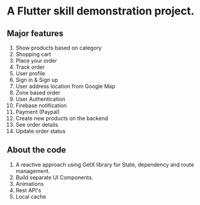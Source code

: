 # A Flutter skill demonstration project.

## Major features

1. Show products based on category
2. Shopping cart
3. Place your order
4. Track order
5. User profile
6. Sign in & Sign up
7. User address location from Google Map
8. Zone based order
9. User Authentication
10. Firebase notification
11. Payment (Paypal)
12. Create new products on the backend
13. See order details
14. Update order status

## About the code

1. A reactive approach using GetX library for State, dependency and route management.
2. Build separate UI Components.
3. Animations
4. Rest API's
5. Local cache
